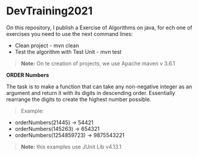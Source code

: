 # DevTraining2021

On this repository, I publish a Exercise of Algorithms on java, for ech one of exercises you need to use the next 
command lines:

* Clean project - mvn clean
* Test the algorithm with Test Unit - mvn test

> **Note:** On te creation of projects, we use Apache maven v 3.6.1

**ORDER Numbers**

The task is to make a function that can take any non-negative integer as an argument and return it with its digits in descending order. Essentially rearrange the digits to create the highest number possible.

> Example:

* orderNumbers(21445) -> 54421
* orderNumbers(145263) -> 654321
* orderNumbers(1254859723) -> 9875543221

> **Note:** this examples use JUnit Lib  v4.13.1